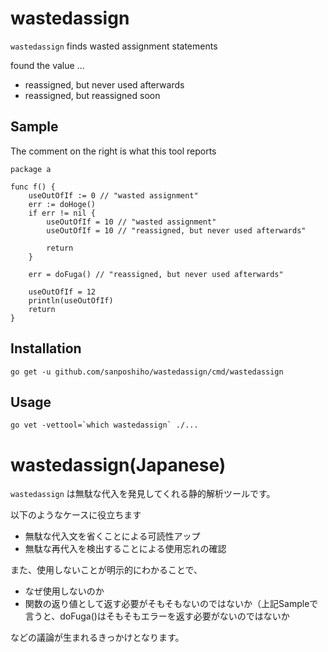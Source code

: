 # wastedassign
`wastedassign` finds wasted assignment statements

found the value ...

- reassigned, but never used afterwards
- reassigned, but reassigned soon

## Sample

The comment on the right is what this tool reports

```
package a

func f() {
	useOutOfIf := 0 // "wasted assignment"
	err := doHoge()
	if err != nil {
		useOutOfIf = 10 // "wasted assignment"
		useOutOfIf = 10 // "reassigned, but never used afterwards"

		return
	}
	
	err = doFuga() // "reassigned, but never used afterwards"
	
	useOutOfIf = 12
	println(useOutOfIf)
	return
}
```

## Installation

```
go get -u github.com/sanposhiho/wastedassign/cmd/wastedassign
```

## Usage

```
go vet -vettool=`which wastedassign` ./...
```

# wastedassign(Japanese)
`wastedassign` は無駄な代入を発見してくれる静的解析ツールです。

以下のようなケースに役立ちます

- 無駄な代入文を省くことによる可読性アップ
- 無駄な再代入を検出することによる使用忘れの確認

また、使用しないことが明示的にわかることで、

- なぜ使用しないのか
- 関数の返り値として返す必要がそもそもないのではないか（上記Sampleで言うと、doFuga()はそもそもエラーを返す必要がないのではないか

などの議論が生まれるきっかけとなります。

